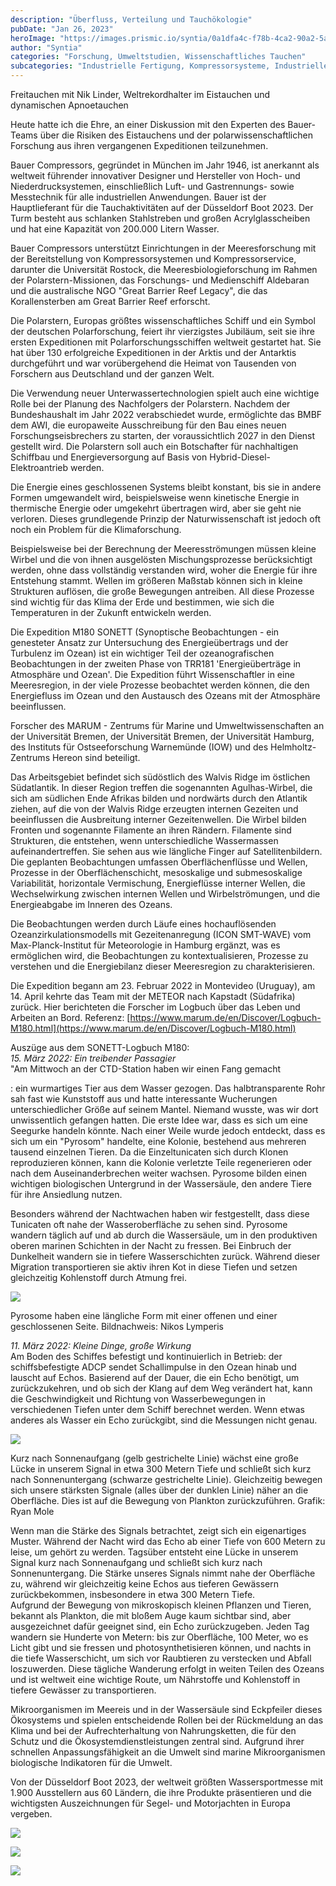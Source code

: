 ```yaml
---
description: "Überfluss, Verteilung und Tauchökologie"
pubDate: "Jan 26, 2023"
heroImage: "https://images.prismic.io/syntia/0a1dfa4c-f78b-4ca2-90a2-5a488aebd75a_img-20230127-wa0001.jpg?auto=compress,format"
author: "Syntia"
categories: "Forschung, Umweltstudien, Wissenschaftliches Tauchen"
subcategories: "Industrielle Fertigung, Kompressorsysteme, Industrielle Luftsysteme, Polarforschung, Synoptische Beobachtungen, Meteorologische Satelliten, Sonett-Expedition"
---
```


Freitauchen mit Nik Linder, Weltrekordhalter im Eistauchen und dynamischen Apnoetauchen

Heute hatte ich die Ehre, an einer Diskussion mit den Experten des Bauer-Teams über die Risiken des Eistauchens und der polarwissenschaftlichen Forschung aus ihren vergangenen Expeditionen teilzunehmen.

Bauer Compressors, gegründet in München im Jahr 1946, ist anerkannt als weltweit führender innovativer Designer und Hersteller von Hoch- und Niederdrucksystemen, einschließlich Luft- und Gastrennungs- sowie Messtechnik für alle industriellen Anwendungen. Bauer ist der Hauptlieferant für die Tauchaktivitäten auf der Düsseldorf Boot 2023. Der Turm besteht aus schlanken Stahlstreben und großen Acrylglasscheiben und hat eine Kapazität von 200.000 Litern Wasser.

Bauer Compressors unterstützt Einrichtungen in der Meeresforschung mit der Bereitstellung von Kompressorsystemen und Kompressorservice, darunter die Universität Rostock, die Meeresbiologieforschung im Rahmen der Polarstern-Missionen, das Forschungs- und Medienschiff Aldebaran und die australische NGO "Great Barrier Reef Legacy", die das Korallensterben am Great Barrier Reef erforscht.

Die Polarstern, Europas größtes wissenschaftliches Schiff und ein Symbol der deutschen Polarforschung, feiert ihr vierzigstes Jubiläum, seit sie ihre ersten Expeditionen mit Polarforschungsschiffen weltweit gestartet hat. Sie hat über 130 erfolgreiche Expeditionen in der Arktis und der Antarktis durchgeführt und war vorübergehend die Heimat von Tausenden von Forschern aus Deutschland und der ganzen Welt.

Die Verwendung neuer Unterwassertechnologien spielt auch eine wichtige Rolle bei der Planung des Nachfolgers der Polarstern. Nachdem der Bundeshaushalt im Jahr 2022 verabschiedet wurde, ermöglichte das BMBF dem AWI, die europaweite Ausschreibung für den Bau eines neuen Forschungseisbrechers zu starten, der voraussichtlich 2027 in den Dienst gestellt wird. Die Polarstern soll auch ein Botschafter für nachhaltigen Schiffbau und Energieversorgung auf Basis von Hybrid-Diesel-Elektroantrieb werden.

Die Energie eines geschlossenen Systems bleibt konstant, bis sie in andere Formen umgewandelt wird, beispielsweise wenn kinetische Energie in thermische Energie oder umgekehrt übertragen wird, aber sie geht nie verloren. Dieses grundlegende Prinzip der Naturwissenschaft ist jedoch oft noch ein Problem für die Klimaforschung.

Beispielsweise bei der Berechnung der Meeresströmungen müssen kleine Wirbel und die von ihnen ausgelösten Mischungsprozesse berücksichtigt werden, ohne dass vollständig verstanden wird, woher die Energie für ihre Entstehung stammt. Wellen im größeren Maßstab können sich in kleine Strukturen auflösen, die große Bewegungen antreiben. All diese Prozesse sind wichtig für das Klima der Erde und bestimmen, wie sich die Temperaturen in der Zukunft entwickeln werden.

Die Expedition M180 SONETT (Synoptische Beobachtungen - ein genesteter Ansatz zur Untersuchung des Energieübertrags und der Turbulenz im Ozean) ist ein wichtiger Teil der ozeanografischen Beobachtungen in der zweiten Phase von TRR181 'Energieüberträge in Atmosphäre und Ozean'. Die Expedition führt Wissenschaftler in eine Meeresregion, in der viele Prozesse beobachtet werden können, die den Energiefluss im Ozean und den Austausch des Ozeans mit der Atmosphäre beeinflussen.

Forscher des MARUM - Zentrums für Marine und Umweltwissenschaften an der Universität Bremen, der Universität Bremen, der Universität Hamburg, des Instituts für Ostseeforschung Warnemünde (IOW) und des Helmholtz-Zentrums Hereon sind beteiligt.

Das Arbeitsgebiet befindet sich südöstlich des Walvis Ridge im östlichen Südatlantik. In dieser Region treffen die sogenannten Agulhas-Wirbel, die sich am südlichen Ende Afrikas bilden und nordwärts durch den Atlantik ziehen, auf die von der Walvis Ridge erzeugten internen Gezeiten und beeinflussen die Ausbreitung interner Gezeitenwellen. Die Wirbel bilden Fronten und sogenannte Filamente an ihren Rändern. Filamente sind Strukturen, die entstehen, wenn unterschiedliche Wassermassen aufeinandertreffen. Sie sehen aus wie längliche Finger auf Satellitenbildern. Die geplanten Beobachtungen umfassen Oberflächenflüsse und Wellen, Prozesse in der Oberflächenschicht, mesoskalige und submesoskalige Variabilität, horizontale Vermischung, Energieflüsse interner Wellen, die Wechselwirkung zwischen internen Wellen und Wirbelströmungen, und die Energieabgabe im Inneren des Ozeans.

Die Beobachtungen werden durch Läufe eines hochauflösenden Ozeanzirkulationsmodells mit Gezeitenanregung (ICON SMT-WAVE) vom Max-Planck-Institut für Meteorologie in Hamburg ergänzt, was es ermöglichen wird, die Beobachtungen zu kontextualisieren, Prozesse zu verstehen und die Energiebilanz dieser Meeresregion zu charakterisieren.

Die Expedition begann am 23. Februar 2022 in Montevideo (Uruguay), am 14. April kehrte das Team mit der METEOR nach Kapstadt (Südafrika) zurück. Hier berichteten die Forscher im Logbuch über das Leben und Arbeiten an Bord. Referenz: [https://www.marum.de/en/Discover/Logbuch-M180.html](https://www.marum.de/en/Discover/Logbuch-M180.html)

Auszüge aus dem SONETT-Logbuch M180:  
_15. März 2022: Ein treibender Passagier_  
"Am Mittwoch an der CTD-Station haben wir einen Fang gemacht

: ein wurmartiges Tier aus dem Wasser gezogen. Das halbtransparente Rohr sah fast wie Kunststoff aus und hatte interessante Wucherungen unterschiedlicher Größe auf seinem Mantel. Niemand wusste, was wir dort unwissentlich gefangen hatten. Die erste Idee war, dass es sich um eine Seegurke handeln könnte. Nach einer Weile wurde jedoch entdeckt, dass es sich um ein "Pyrosom" handelte, eine Kolonie, bestehend aus mehreren tausend einzelnen Tieren. Da die Einzeltunicaten sich durch Klonen reproduzieren können, kann die Kolonie verletzte Teile regenerieren oder nach dem Auseinanderbrechen weiter wachsen. Pyrosome bilden einen wichtigen biologischen Untergrund in der Wassersäule, den andere Tiere für ihre Ansiedlung nutzen.

Besonders während der Nachtwachen haben wir festgestellt, dass diese Tunicaten oft nahe der Wasseroberfläche zu sehen sind. Pyrosome wandern täglich auf und ab durch die Wassersäule, um in den produktiven oberen marinen Schichten in der Nacht zu fressen. Bei Einbruch der Dunkelheit wandern sie in tiefere Wasserschichten zurück. Während dieser Migration transportieren sie aktiv ihren Kot in diese Tiefen und setzen gleichzeitig Kohlenstoff durch Atmung frei.

![](https://images.prismic.io/syntia/f23b0288-fb4d-4a9f-b40c-04c31d3d4cb3_feuerwalze1-von-nikos-web.jpg?auto=compress,format)

Pyrosome haben eine längliche Form mit einer offenen und einer geschlossenen Seite. Bildnachweis: Nikos Lymperis

_11. März 2022: Kleine Dinge, große Wirkung_  
Am Boden des Schiffes befestigt und kontinuierlich in Betrieb: der schiffsbefestigte ADCP sendet Schallimpulse in den Ozean hinab und lauscht auf Echos. Basierend auf der Dauer, die ein Echo benötigt, um zurückzukehren, und ob sich der Klang auf dem Weg verändert hat, kann die Geschwindigkeit und Richtung von Wasserbewegungen in verschiedenen Tiefen unter dem Schiff berechnet werden. Wenn etwas anderes als Wasser ein Echo zurückgibt, sind die Messungen nicht genau.

![](https://images.prismic.io/syntia/5d83915d-1ac7-4974-b3f5-37cc84f379d9_planktoncycle-ryanmole-web.jpg?auto=compress,format)

Kurz nach Sonnenaufgang (gelb gestrichelte Linie) wächst eine große Lücke in unserem Signal in etwa 300 Metern Tiefe und schließt sich kurz nach Sonnenuntergang (schwarze gestrichelte Linie). Gleichzeitig bewegen sich unsere stärksten Signale (alles über der dunklen Linie) näher an die Oberfläche. Dies ist auf die Bewegung von Plankton zurückzuführen. Grafik: Ryan Mole

Wenn man die Stärke des Signals betrachtet, zeigt sich ein eigenartiges Muster. Während der Nacht wird das Echo ab einer Tiefe von 600 Metern zu leise, um gehört zu werden. Tagsüber entsteht eine Lücke in unserem Signal kurz nach Sonnenaufgang und schließt sich kurz nach Sonnenuntergang. Die Stärke unseres Signals nimmt nahe der Oberfläche zu, während wir gleichzeitig keine Echos aus tieferen Gewässern zurückbekommen, insbesondere in etwa 300 Metern Tiefe.  
Aufgrund der Bewegung von mikroskopisch kleinen Pflanzen und Tieren, bekannt als Plankton, die mit bloßem Auge kaum sichtbar sind, aber ausgezeichnet dafür geeignet sind, ein Echo zurückzugeben. Jeden Tag wandern sie Hunderte von Metern: bis zur Oberfläche, 100 Meter, wo es Licht gibt und sie fressen und photosynthetisieren können, und nachts in die tiefe Wasserschicht, um sich vor Raubtieren zu verstecken und Abfall loszuwerden. Diese tägliche Wanderung erfolgt in weiten Teilen des Ozeans und ist weltweit eine wichtige Route, um Nährstoffe und Kohlenstoff in tiefere Gewässer zu transportieren.

Mikroorganismen im Meereis und in der Wassersäule sind Eckpfeiler dieses Ökosystems und spielen entscheidende Rollen bei der Rückmeldung an das Klima und bei der Aufrechterhaltung von Nahrungsketten, die für den Schutz und die Ökosystemdienstleistungen zentral sind. Aufgrund ihrer schnellen Anpassungsfähigkeit an die Umwelt sind marine Mikroorganismen biologische Indikatoren für die Umwelt.

Von der Düsseldorf Boot 2023, der weltweit größten Wassersportmesse mit 1.900 Ausstellern aus 60 Ländern, die ihre Produkte präsentieren und die wichtigsten Auszeichnungen für Segel- und Motorjachten in Europa vergeben.

![](https://images.prismic.io/syntia/4b7dae93-5c4e-43d7-9fd3-46492d8a4768_img_20230126_165743-1.jpg?auto=compress,format)

![](https://images.prismic.io/syntia/3849bff5-fc6b-4d66-8c13-24edbdb57bcf_img_20230126_155617.jpg?auto=compress,format)

![](https://images.prismic.io/syntia/bc557b9c-16f6-4ffa-b973-1d4b05f54d06_img_20230126_161245.jpg?auto=compress,format)